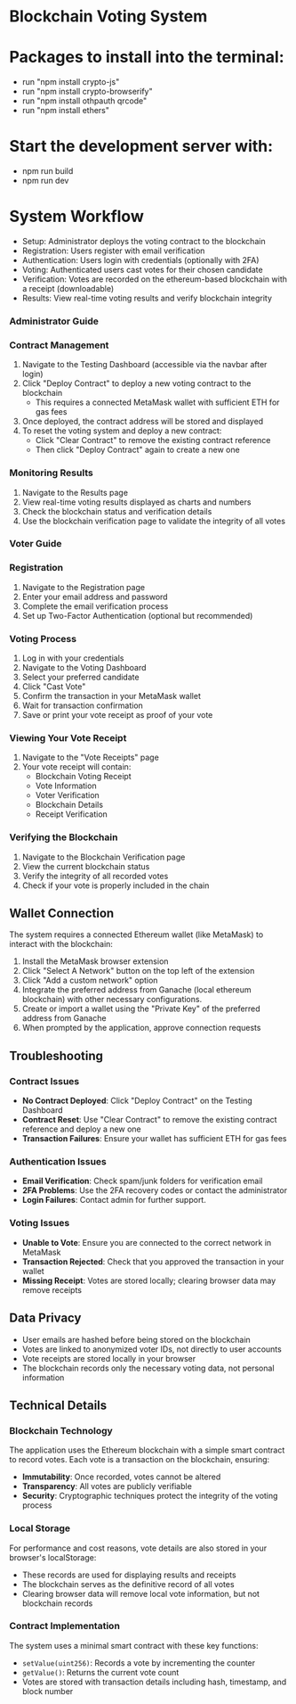 # Blockchain Voting System 

# Packages to install into the terminal:
- run "npm install crypto-js"
- run "npm install crypto-browserify"
- run "npm install othpauth qrcode"
- run "npm install ethers"

# Start the development server with:
- npm run build
- npm run dev

# System Workflow
- Setup: Administrator deploys the voting contract to the blockchain
- Registration: Users register with email verification
- Authentication: Users login with credentials (optionally with 2FA)
- Voting: Authenticated users cast votes for their chosen candidate
- Verification: Votes are recorded on the ethereum-based blockchain with a receipt (downloadable)
- Results: View real-time voting results and verify blockchain integrity

### Administrator Guide ###

### Contract Management

1. Navigate to the Testing Dashboard (accessible via the navbar after login)
2. Click "Deploy Contract" to deploy a new voting contract to the blockchain
   - This requires a connected MetaMask wallet with sufficient ETH for gas fees
3. Once deployed, the contract address will be stored and displayed
4. To reset the voting system and deploy a new contract:
   - Click "Clear Contract" to remove the existing contract reference
   - Then click "Deploy Contract" again to create a new one

### Monitoring Results ###

1. Navigate to the Results page
2. View real-time voting results displayed as charts and numbers
3. Check the blockchain status and verification details
4. Use the blockchain verification page to validate the integrity of all votes

### Voter Guide ###

### Registration

1. Navigate to the Registration page
2. Enter your email address and password
3. Complete the email verification process
4. Set up Two-Factor Authentication (optional but recommended)

### Voting Process

1. Log in with your credentials
2. Navigate to the Voting Dashboard
3. Select your preferred candidate
4. Click "Cast Vote"
5. Confirm the transaction in your MetaMask wallet
6. Wait for transaction confirmation
7. Save or print your vote receipt as proof of your vote

### Viewing Your Vote Receipt

1. Navigate to the "Vote Receipts" page
2. Your vote receipt will contain:
   - Blockchain Voting Receipt
   - Vote Information
   - Voter Verification
   - Blockchain Details
   - Receipt Verification

### Verifying the Blockchain

1. Navigate to the Blockchain Verification page
2. View the current blockchain status
3. Verify the integrity of all recorded votes
4. Check if your vote is properly included in the chain

## Wallet Connection

The system requires a connected Ethereum wallet (like MetaMask) to interact with the blockchain:

1. Install the MetaMask browser extension
2. Click "Select A Network" button on the top left of the extension
3. Click "Add a custom network" option
4. Integrate the preferred address from Ganache (local ethereum blockchain) with other necessary configurations.
5. Create or import a wallet using the "Private Key" of the preferred address from Ganache
6. When prompted by the application, approve connection requests

## Troubleshooting

### Contract Issues
- **No Contract Deployed**: Click "Deploy Contract" on the Testing Dashboard
- **Contract Reset**: Use "Clear Contract" to remove the existing contract reference and deploy a new one
- **Transaction Failures**: Ensure your wallet has sufficient ETH for gas fees

### Authentication Issues
- **Email Verification**: Check spam/junk folders for verification email
- **2FA Problems**: Use the 2FA recovery codes or contact the administrator
- **Login Failures**: Contact admin for further support.

### Voting Issues

- **Unable to Vote**: Ensure you are connected to the correct network in MetaMask
- **Transaction Rejected**: Check that you approved the transaction in your wallet
- **Missing Receipt**: Votes are stored locally; clearing browser data may remove receipts

## Data Privacy

- User emails are hashed before being stored on the blockchain
- Votes are linked to anonymized voter IDs, not directly to user accounts
- Vote receipts are stored locally in your browser
- The blockchain records only the necessary voting data, not personal information


## Technical Details

### Blockchain Technology

The application uses the Ethereum blockchain with a simple smart contract to record votes. Each vote is a transaction on the blockchain, ensuring:

- **Immutability**: Once recorded, votes cannot be altered
- **Transparency**: All votes are publicly verifiable
- **Security**: Cryptographic techniques protect the integrity of the voting process

### Local Storage

For performance and cost reasons, vote details are also stored in your browser's localStorage:

- These records are used for displaying results and receipts
- The blockchain serves as the definitive record of all votes
- Clearing browser data will remove local vote information, but not blockchain records

### Contract Implementation

The system uses a minimal smart contract with these key functions:

- `setValue(uint256)`: Records a vote by incrementing the counter
- `getValue()`: Returns the current vote count
- Votes are stored with transaction details including hash, timestamp, and block number 
